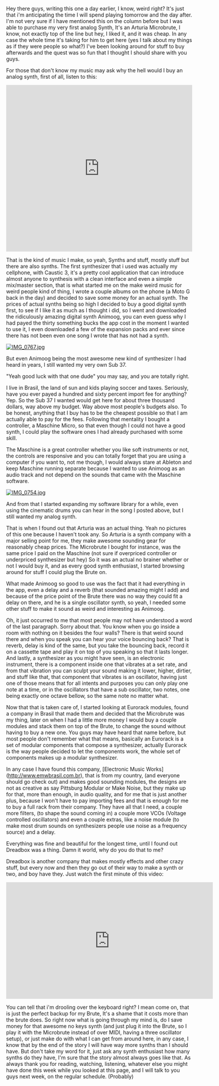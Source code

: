 Hey there guys, writing this one a day earlier, I know, weird right? It's just that i'm anticipating the time I will spend playing tomorrow and the day after. I'm not very sure if I have mentioned this on the column before but I was able to purchase my very first analog Synth, It's an Arturia Microbrute, I know, not exactly top of the line but hey, I liked it, and it was cheap. In any case the whole time it's taking for him to get here (yes I talk about my things as if they were people so what?) I've been looking around for stuff to buy afterwards and the quest was so fun that I thought I should share with you guys.

For those that don't know my music may ask why the hell would I buy an analog synth, first of all, listen to this:

<iframe width="100%" height="450" scrolling="no" frameborder="no" src="https://w.soundcloud.com/player/?url=https%3A//api.soundcloud.com/tracks/206929286&amp;auto_play=false&amp;hide_related=false&amp;show_comments=true&amp;show_user=true&amp;show_reposts=false&amp;visual=true"></iframe>

That is the kind of music I make, so yeah, Synths and stuff, mostly stuff but there are also synths. The first synthesizer that i used was actually my cellphone, with Caustic 3, it's a pretty cool application that can introduce almost anyone to synthesis with a clean interface and even a simple mix/master section, that is what started me on the make weird music for weird people kind of thing, I wrote a couple albums on the phone (a Moto G back in the day) and decided to save some money for an actual synth. The prices of actual synths being so high I decided to buy a good digital synth first, to see if I like it as much as I thought i did, so I went and downloaded the ridiculously amazing digital synth Animoog, you can even guess why I had payed the thirty something bucks the app cost in the moment I wanted to use it, I even downloaded a few of the expansion packs and ever since there has not been even one song I wrote that has not had a synth.

[![IMG_0767.jpg](https://svbtleusercontent.com/xdozl4lw6yojw_small.jpg)](https://svbtleusercontent.com/xdozl4lw6yojw.jpg)

But even Animoog being the most awesome new kind of synthesizer I had heard in years, I still wanted my very own Sub 37.

"Yeah good luck with that one dude" you may say, and you are totally right.

I live in Brasil, the land of sun and kids playing soccer and taxes. Seriously, have you ever payed a hundred and sixty percent import fee for anything? Yep. So the Sub 37 I wanted would get here for about three thousand dollars, way above my budget. Way above most people's budgets also. To be honest, anything that I buy has to be the cheapest possible so that I am actually able to pay for the fees. Following that mentality I bought a controller, a Maschine Micro, so that even though I could not have a good synth, I could play the software ones I had already purchased with some skill.

The Maschine is a great controller whether you like soft instruments or not, the controls are responsive and you can totally forget that you are using a computer if you want to, not me though, I would always stare at Ableton and keep Maschine running separate because I wanted to use Animoog as an audio track and not depend on the sounds that came with the Maschine software.

[![IMG_0754.jpg](https://svbtleusercontent.com/5bnghvqsvkmkg_small.jpg)](https://svbtleusercontent.com/5bnghvqsvkmkg.jpg)

And from that I started expanding my software library for a while, even using the cinematic drums you can hear in the song I posted above, but I still wanted my analog synth.

That is when I found out that Arturia was an actual thing. Yeah no pictures of this one because I haven't took any. So Arturia is a synth company with a major selling point for me, they make awesome sounding gear for reasonably cheap prices. The Microbrute I bought for instance, was the same price I paid on the Maschine (not sure if overpriced controller or underpriced synthesizer but hey) So it was an actual no brainer whether or not I would buy it, and as every good synth enthusiast, I started browsing around for stuff I could plug the Brute on.

What made Animoog so good to use was the fact that it had everything in the app, even a delay and a reverb (that sounded amazing might I add) and because of the price point of the Brute there was no way they could fit a delay on there, and he is a single oscillator synth, so yeah, I needed some other stuff to make it sound as weird and interesting as Animoog.

Oh, it just occurred to me that most people may not have understood a word of the last paragraph. Sorry about that. You know when you go inside a room with nothing on it besides the four walls? There is that weird sound there and when you speak you can hear your voice bouncing back? That is reverb, delay is kind of the same, but you take the bouncing back, record it on a cassette tape and play it on top of you speaking so that it lasts longer. And lastly, a synthesizer as you might have seen, is an electronic instrument, there is a component inside one that vibrates at a set rate, and from that vibration you can sculpt your sound making it lower, higher, dirtier, and stuff like that, that component that vibrates is an oscillator, having just one of those means that for all intents and purposes you can only play one note at a time, or in the oscillators that have a sub oscillator, two notes, one being exactly one octave bellow, so the same note no matter what.

Now that that is taken care of, I started looking at Eurorack modules, found a company in Brasil that made them and decided that the Microbrute was my thing, later on when I had a little more money I would buy a couple modules and stack them on top of the Brute, to change the sound without having to buy a new one. You guys may have heard that name before, but most people don't remember what that means, basically an Eurorack is a set of modular components that compose a synthesizer, actually Eurorack is the way people decided to let the components work, the whole set of components makes up a modular synthesizer.

In any case I have found this company, [Electronic Music Works] (http://www.emwbrasil.com.br), that is from my country, (and everyone should go check out) and makes good sounding modules, the designs are not as creative as say Pittsburg Modular or Make Noise, but they make up for that, more than enough, in audio quality, and for me that is just another plus, because I won't have to pay importing fees and that is enough for me to buy a full rack from their company. They have all that I need, a couple more filters, (to shape the sound coming in) a couple more VCOs (Voltage controlled oscillators) and even a couple extras, like a noise module (to make most drum sounds on synthesizers people use noise as a frequency source) and a delay.

Everything was fine and beautiful for the longest time, until I found out Dreadbox was a thing. Damn it world, why do you do that to me?

Dreadbox is another company that makes mostly effects and other crazy stuff, but every now and then they go out of their way to make a synth or two, and boy have they. Just watch the first minute of this video:

<iframe width="560" height="315" src="https://www.youtube.com/embed/-tc2KnexGVg" frameborder="0" allowfullscreen></iframe>

You can tell that i'm drooling over the keyboard right? I mean come on, that is just the perfect backup for my Brute, It's a shame that it costs more than the brute does. So right now what is going through my mind is, do I save money for that awesome no keys synth (and just plug it into the Brute, so I play it with the Microbrute instead of over MIDI, having a three oscillator setup), or just make do with what I can get from around here, in any case, I know that by the end of the story I will have way more synths than I should have. But don't take my word for it, just ask any synth enthusiast how many synths do they have, I'm sure that the story almost always goes like that. As always thank you for reading, watching, listening, whatever else you might have done this week while you looked at this page, and I will talk to you guys next week, on the regular schedule. (Probably)
